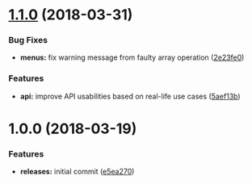 <a name="1.1.0"></a>
# [1.1.0](https://github.com/hypeJunctionPro/Elgg3-hypeCapabilities/compare/1.0.0...1.1.0) (2018-03-31)


### Bug Fixes

* **menus:** fix warning message from faulty array operation ([2e23fe0](https://github.com/hypeJunctionPro/Elgg3-hypeCapabilities/commit/2e23fe0))


### Features

* **api:** improve API usabilities based on real-life use cases ([5aef13b](https://github.com/hypeJunctionPro/Elgg3-hypeCapabilities/commit/5aef13b))



<a name="1.0.0"></a>
# 1.0.0 (2018-03-19)


### Features

* **releases:** initial commit ([e5ea270](https://github.com/hypeJunctionPro/Elgg3-hypeCapabilities/commit/e5ea270))



